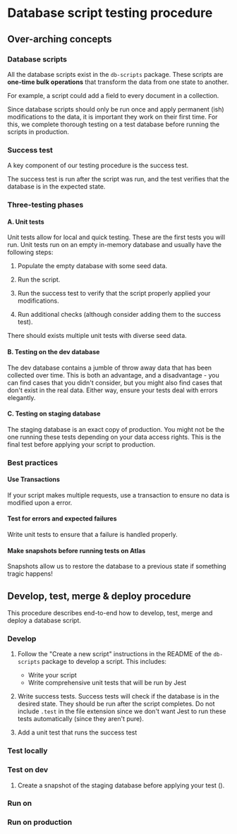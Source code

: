 # Database script testing procedure

## Over-arching concepts

### Database scripts

All the database scripts exist in the `db-scripts` package.
These scripts are **one-time bulk operations** that transform the data from one state to another.

For example, a script could add a field to every document in a collection.

Since database scripts should only be run once and apply permanent (ish) modifications to the data, it is important they work on their first time.
For this, we complete thorough testing on a test database before running the scripts in production.

### Success test

A key component of our testing procedure is the success test.

The success test is run after the script was run, and the test verifies that the database is in the expected state.

### Three-testing phases

#### A. Unit tests

Unit tests allow for local and quick testing. These are the first tests you will run.
Unit tests run on an empty in-memory database and usually have the following steps:

1. Populate the empty database with some seed data.

2. Run the script.

3. Run the success test to verify that the script properly applied your modifications.

4. Run additional checks (although consider adding them to the success test).

There should exists multiple unit tests with diverse seed data.

#### B. Testing on the dev database

The dev database contains a jumble of throw away data that has been collected over time.
This is both an advantage, and a disadvantage - you can find cases that you didn't consider,
but you might also find cases that don't exist in the real data. Either way, ensure your tests
deal with errors elegantly.

#### C. Testing on staging database

The staging database is an exact copy of production. You might not be the one running these tests
depending on your data access rights. This is the final test before applying your script to production.

### Best practices

#### Use Transactions

If your script makes multiple requests, use a transaction to ensure no data is modified upon a error.

#### Test for errors and expected failures

Write unit tests to ensure that a failure is handled properly.

#### Make snapshots before running tests on Atlas

Snapshots allow us to restore the database to a previous state if something tragic happens!

## Develop, test, merge & deploy procedure

This procedure describes end-to-end how to develop, test, merge and deploy a database script.

### Develop

1. Follow the "Create a new script" instructions in the README of the `db-scripts` package to develop a script. This includes:

   - Write your script
   - Write comprehensive unit tests that will be run by Jest

2. Write success tests. Success tests will check if the database is in the desired state. They should be run after the script completes.
   Do not include `.test` in the file extension since we don't want Jest to run these tests automatically (since they aren't pure).

3. Add a unit test that runs the success test

### Test locally

### Test on dev

1. Create a snapshot of the staging database before applying your test ().

### Run on

### Run on production
